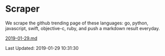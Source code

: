 # Scraper

We scrape the github trending page of these languages: go, python, javascript, swift, objective-c, ruby, and push a markdown result everyday.

[2019-01-29.md](https://github.com/henson/Scraper/blob/master/2019-01-29.md)

Last Updated: 2019-01-29 10:31:30
